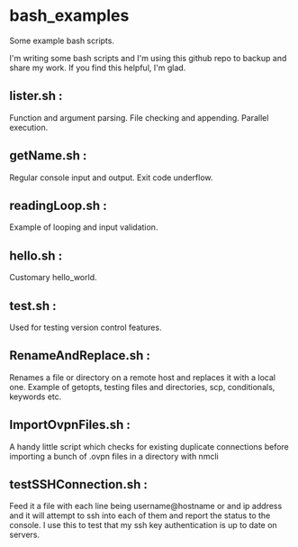 # bash_examples

Some example bash scripts.

I'm writing some bash scripts and I'm using this github repo to backup and share my work.
If you find this helpful, I'm glad.

## lister.sh :

Function and argument parsing. File checking and appending. Parallel execution.

## getName.sh :

Regular console input and output. Exit code underflow.

## readingLoop.sh :

Example of looping and input validation.

## hello.sh :

Customary hello_world.

## test.sh :

Used for testing version control features.

## RenameAndReplace.sh :

Renames a file or directory on a remote host and replaces it with a local one.  Example of getopts, testing files and directories, scp, conditionals, keywords etc.

## ImportOvpnFiles.sh :

A handy little script which checks for existing duplicate connections before importing a bunch of .ovpn files in a directory with nmcli

## testSSHConnection.sh :

Feed it a file with each line being username@hostname or and ip address and it will attempt to ssh into each of them and report the status to the console.  I use this to test that my ssh key authentication is up to date on servers.
